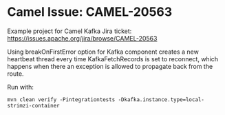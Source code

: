 # Camel Issue: CAMEL-20563

Example project for Camel Kafka Jira ticket: https://issues.apache.org/jira/browse/CAMEL-20563

Using breakOnFirstError option for Kafka component creates a new heartbeat thread every time KafkaFetchRecords is set to reconnect, which happens when there an exception is allowed to propagate back from the route.

Run with:

```
mvn clean verify -Pintegrationtests -Dkafka.instance.type=local-strimzi-container
```
